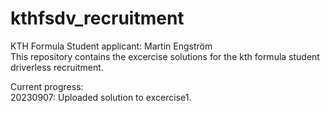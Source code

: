 # kthfsdv_recruitment 
KTH Formula Student applicant: Martin Engström  
This repository contains the excercise solutions for the kth formula student driverless recruitment.

Current progress:  
20230907: Uploaded solution to excercise1.


